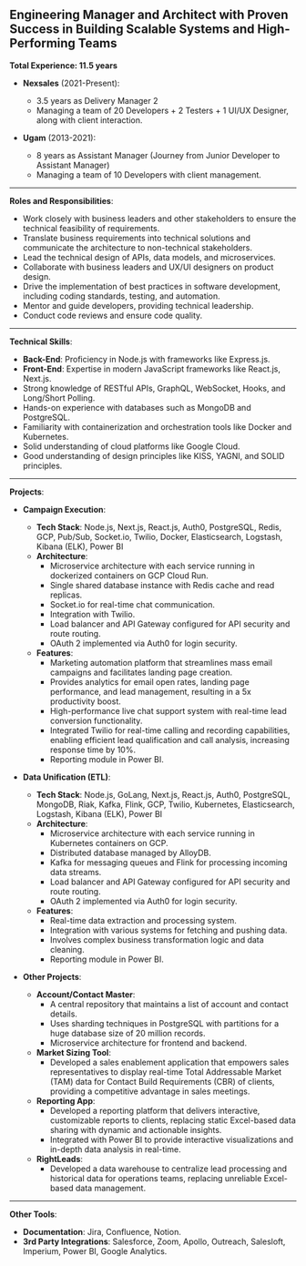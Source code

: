 
## Engineering Manager and Architect with Proven Success in Building Scalable Systems and High-Performing Teams


**Total Experience: 11.5 years**  
- **Nexsales** (2021-Present):  
  - 3.5 years as Delivery Manager 2  
  - Managing a team of 20 Developers + 2 Testers + 1 UI/UX Designer, along with client interaction.  

- **Ugam** (2013-2021):  
  - 8 years as Assistant Manager (Journey from Junior Developer to Assistant Manager)  
  - Managing a team of 10 Developers with client management.  

---

**Roles and Responsibilities**:  
- Work closely with business leaders and other stakeholders to ensure the technical feasibility of requirements.  
- Translate business requirements into technical solutions and communicate the architecture to non-technical stakeholders.  
- Lead the technical design of APIs, data models, and microservices.  
- Collaborate with business leaders and UX/UI designers on product design.  
- Drive the implementation of best practices in software development, including coding standards, testing, and automation.  
- Mentor and guide developers, providing technical leadership.  
- Conduct code reviews and ensure code quality.  

---

**Technical Skills**:  
- **Back-End**: Proficiency in Node.js with frameworks like Express.js.  
- **Front-End**: Expertise in modern JavaScript frameworks like React.js, Next.js.  
- Strong knowledge of RESTful APIs, GraphQL, WebSocket, Hooks, and Long/Short Polling.  
- Hands-on experience with databases such as MongoDB and PostgreSQL.  
- Familiarity with containerization and orchestration tools like Docker and Kubernetes.  
- Solid understanding of cloud platforms like Google Cloud.  
- Good understanding of design principles like KISS, YAGNI, and SOLID principles.  

---

**Projects**:  

- **Campaign Execution**:  
  - **Tech Stack**: Node.js, Next.js, React.js, Auth0, PostgreSQL, Redis, GCP, Pub/Sub, Socket.io, Twilio, Docker, Elasticsearch, Logstash, Kibana (ELK), Power BI  
  - **Architecture**:  
    - Microservice architecture with each service running in dockerized containers on GCP Cloud Run.  
    - Single shared database instance with Redis cache and read replicas.  
    - Socket.io for real-time chat communication.  
    - Integration with Twilio.  
    - Load balancer and API Gateway configured for API security and route routing.  
    - OAuth 2 implemented via Auth0 for login security.  
  - **Features**:  
    - Marketing automation platform that streamlines mass email campaigns and facilitates landing page creation.  
    - Provides analytics for email open rates, landing page performance, and lead management, resulting in a 5x productivity boost.  
    - High-performance live chat support system with real-time lead conversion functionality.  
    - Integrated Twilio for real-time calling and recording capabilities, enabling efficient lead qualification and call analysis, increasing response time by 10%.  
    - Reporting module in Power BI.  

- **Data Unification (ETL)**:  
  - **Tech Stack**: Node.js, GoLang, Next.js, React.js, Auth0, PostgreSQL, MongoDB, Riak, Kafka, Flink, GCP, Twilio, Kubernetes, Elasticsearch, Logstash, Kibana (ELK), Power BI  
  - **Architecture**:  
    - Microservice architecture with each service running in Kubernetes containers on GCP.  
    - Distributed database managed by AlloyDB.  
    - Kafka for messaging queues and Flink for processing incoming data streams.  
    - Load balancer and API Gateway configured for API security and route routing.  
    - OAuth 2 implemented via Auth0 for login security.  
  - **Features**:  
    - Real-time data extraction and processing system.  
    - Integration with various systems for fetching and pushing data.  
    - Involves complex business transformation logic and data cleaning.  
    - Reporting module in Power BI.  

- **Other Projects**:  
  - **Account/Contact Master**:  
    - A central repository that maintains a list of account and contact details.  
    - Uses sharding techniques in PostgreSQL with partitions for a huge database size of 20 million records.  
    - Microservice architecture for frontend and backend.  
  - **Market Sizing Tool**:  
    - Developed a sales enablement application that empowers sales representatives to display real-time Total Addressable Market (TAM) data for Contact Build Requirements (CBR) of clients, providing a competitive advantage in sales meetings.  
  - **Reporting App**:  
    - Developed a reporting platform that delivers interactive, customizable reports to clients, replacing static Excel-based data sharing with dynamic and actionable insights.  
    - Integrated with Power BI to provide interactive visualizations and in-depth data analysis in real-time.  
  - **RightLeads**:  
    - Developed a data warehouse to centralize lead processing and historical data for operations teams, replacing unreliable Excel-based data management.  

---

**Other Tools**:  
- **Documentation**: Jira, Confluence, Notion.  
- **3rd Party Integrations**: Salesforce, Zoom, Apollo, Outreach, Salesloft, Imperium, Power BI, Google Analytics. 